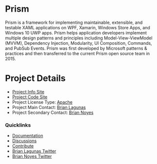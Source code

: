 # Prism

Prism is a framework for implementing maintainable, extensible, and testable XAML applications on WPF, Xamarin, Windows Store Apps, and Windows 10 UWP apps. Prism helps application developers implement multiple design patterns and principles including Model-View-ViewModel (MVVM), Dependency Injection, Modularity, UI Composition, Commands, and PubSub Events. Prism was first developed by Microsoft patterns & practices and then transferred to the current Prism open source team in 2015.

# Project Details
* [Project Info Site](http://prismlibrary.com)
* [Project Code Site](https://github.com/PrismLibrary/Prism) 
* Project License Type: [Apache](https://github.com/PrismLibrary/Prism/blob/master/LICENSE)
* Project Main Contact: [Brian Lagunas](http://brianlagunas.com) 
* Project Secondary Contact: [Brian Noyes](http://briannoyes.net/)

### Quicklinks

* [Documentation](https://msdn.microsoft.com/en-us/library/gg406140.aspx)
* [Discussions](https://github.com/PrismLibrary/Prism/issues)
* [Contribute](https://github.com/PrismLibrary/Prism#contributing)
* [Brian Lagunas Twitter](https://twitter.com/brianlagunas)
* [Brian Noyes Twitter](https://twitter.com/briannoyes)

